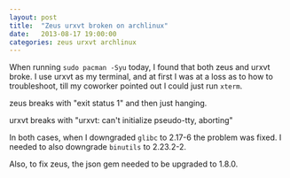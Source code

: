 ```yaml
---
layout: post
title:  "Zeus urxvt broken on archlinux"
date:   2013-08-17 19:00:00
categories: zeus urxvt archlinux
---
```


When running `sudo pacman -Syu` today, I found that both zeus and urxvt
broke. I use urxvt as my terminal, and at first I was at a loss as to how to
troubleshoot, till my coworker pointed out I could just run `xterm`.

zeus breaks with "exit status 1" and then just hanging.

urxvt breaks with "urxvt: can't initialize pseudo-tty, aborting"

In both cases, when I downgraded `glibc` to 2.17-6 the problem was fixed. I
needed to also downgrade `binutils` to 2.23.2-2.

Also, to fix zeus, the json gem needed to be upgraded to 1.8.0.
